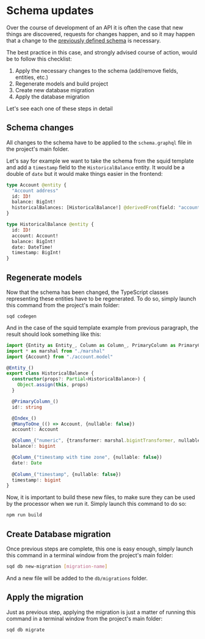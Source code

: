 # Schema updates

Over the course of development of an API it is often the case that new things are discovered, requests for changes happen, and so it may happen that a change to the [previously defined schema](define-a-squid-schema.md) is necessary.

The best practice in this case, and strongly advised course of action, would be to follow this checklist:

1. Apply the necessary changes to the schema (add/remove fields, entities, etc.)
2. Regenerate models and build project
3. Create new database migration
4. Apply the database migration

Let's see each one of these steps in detail

## Schema changes

All changes to the schema have to be applied to the `schema.graphql` file in the project's main folder.

Let's say for example we want to take the schema from the squid template and add a `timestamp` field to the `HistoricalBalance` entity. It would be a double of `date` but it would make things easier in the frontend:

```graphql
type Account @entity {
  "Account address"
  id: ID!
  balance: BigInt!
  historicalBalances: [HistoricalBalance!] @derivedFrom(field: "account")
}

type HistoricalBalance @entity {
  id: ID!
  account: Account!
  balance: BigInt!
  date: DateTime!
  timestamp: BigInt!
}

```

## Regenerate models

Now that the schema has been changed, the TypeScript classes representing these entities have to be regenerated. To do so, simply launch this command from the project's main folder:

```
sqd codegen
```

And in the case of the squid template example from previous paragraph, the result should look something like this:

```typescript
import {Entity as Entity_, Column as Column_, PrimaryColumn as PrimaryColumn_, ManyToOne as ManyToOne_, Index as Index_} from "typeorm"
import * as marshal from "./marshal"
import {Account} from "./account.model"

@Entity_()
export class HistoricalBalance {
  constructor(props?: Partial<HistoricalBalance>) {
    Object.assign(this, props)
  }

  @PrimaryColumn_()
  id!: string

  @Index_()
  @ManyToOne_(() => Account, {nullable: false})
  account!: Account

  @Column_("numeric", {transformer: marshal.bigintTransformer, nullable: false})
  balance!: bigint

  @Column_("timestamp with time zone", {nullable: false})
  date!: Date
  
  @Column_("timestamp", {nullable: false})
  timestamp!: bigint
}

```

Now, it is important to build these new files, to make sure they can be used by the processor when we run it. Simply launch this command to do so:

```bash
npm run build
```

## Create Database migration

Once previous steps are complete, this one is easy enough, simply launch this command in a terminal window from the project's main folder:

```bash
sqd db new-migration [migration-name]
```

And a new file will be added to the `db/migrations` folder.

## Apply the migration

Just as previous step, applying the migration is just a matter of running this command in a terminal window from the project's main folder:

```bash
sqd db migrate
```
